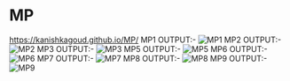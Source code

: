 # MP
https://kanishkagoud.github.io/MP/
MP1 OUTPUT:-  ![MP1](https://github.com/KANISHKAgoud/MP/assets/152781104/6727975d-dec2-4cd5-a89e-3b2c5c0f501a)
MP2 OUTPUT:-  ![MP2](https://github.com/KANISHKAgoud/MP/assets/152781104/2a6e5dfa-6575-48e3-b8ed-6f31df54412e)
MP3 OUTPUT:-  ![MP3](https://github.com/KANISHKAgoud/MP/assets/152781104/876f8b41-8c9c-4e6c-8d13-0329b3dcde4f)
MP5 OUTPUT:-  ![MP5](https://github.com/KANISHKAgoud/MP/assets/152781104/4bf8b2b8-3049-401e-9867-743630c08934)
MP6 OUTPUT:-  ![MP6](https://github.com/KANISHKAgoud/MP/assets/152781104/f3d675e6-623a-47bf-bbbf-66fc9705bc99)
MP7 OUTPUT:-  ![MP7](https://github.com/KANISHKAgoud/MP/assets/152781104/9bb9c613-7493-4e17-9e31-38a706622b43)
MP8 OUTPUT:-  ![MP8](https://github.com/KANISHKAgoud/MP/assets/152781104/7b532252-28f3-4ffb-a473-63c649f59729)
MP9 OUTPUT:-  ![MP9](https://github.com/KANISHKAgoud/MP/assets/152781104/121f3214-4ad1-42a9-a22f-0b2a5adc5d31)
